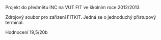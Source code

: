 Projekt do předmětu INC na VUT FIT ve školním roce 2012/2013

Zdrojový soubor pro zařízení FITKIT. Jedná se o jednoduchý  přístupový terminál.

Hodnocení 19,5/20b
